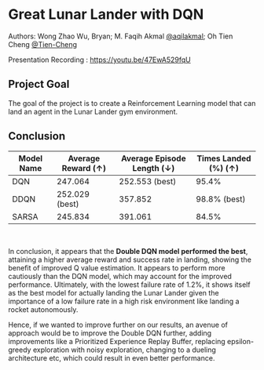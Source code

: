 # Great Lunar Lander with DQN

Authors: Wong Zhao Wu, Bryan; M. Faqih Akmal [@aqilakmal](https://github.com/aqilakmal); Oh Tien Cheng [@Tien-Cheng](https://github.com/Tien-Cheng)

Presentation Recording : https://youtu.be/47EwA529fqU

## Project Goal
The goal of the project is to create a Reinforcement Learning model that can land an agent in the Lunar Lander gym environment.

## Conclusion

| Model Name | Average Reward (↑) | Average Episode Length (↓) | Times Landed (%) (↑) |
|---|---|---|---|
|DQN|247.064|252.553 (best)|95.4%|
|DDQN|252.029 (best)|357.852|98.8% (best)|
|SARSA|245.834|391.061|84.5%|

<br>

In conclusion, it appears that the **Double DQN model performed the best**, attaining a higher average reward and success rate in landing, showing the benefit of improved Q value estimation. It appears to perform more cautiously than the DQN model, which may account for the improved performance. Ultimately, with the lowest failure rate of 1.2%, it shows itself as the best model for actually landing the Lunar Lander given the importance of a low failure rate in a high risk environment like landing a rocket autonomously. 

Hence, if we wanted to improve further on our results, an avenue of approach would be to improve the Double DQN further, adding improvements like a Prioritized Experience Replay Buffer, replacing epsilon-greedy exploration with noisy exploration, changing to a dueling architecture etc, which could result in even better performance.